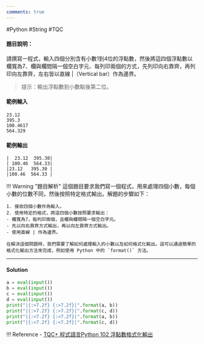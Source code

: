 ```yaml
---
comments: true
---
```

#Python #String #TQC 
#### 題目說明：

請撰寫一程式，輸入四個分別含有小數1到4位的浮點數，然後將這四個浮點數以欄寬為7、欄與欄間隔一個空白字元、每列印兩個的方式，先列印向右靠齊，再列印向左靠齊，左右皆以直線 |（Vertical bar）作為邊界。

> 提示：輸出浮點數到小數點後第二位。

#### 範例輸入

```
23.12
395.3
100.4617
564.329
```

#### 範例輸出

```
|  23.12  395.30|
| 100.46  564.33|
|23.12   395.30 |
|100.46  564.33 |
```

!!! Warning "題目解析"
	這個題目要求我們寫一個程式，用來處理四個小數，每個小數的位數不同，然後按照特定格式輸出。解題的步驟如下：

	1. 接收四個小數作為輸入。
	2. 使用特定的格式，將這四個小數按照要求輸出：
	- 欄寬為7，每列印兩個，且欄與欄間隔一個空白字元。
	- 先以向右靠齊方式輸出，再以向左靠齊方式輸出。
	- 使用直線 | 作為邊界。

	在解決這個問題時，我們需要了解如何處理輸入的小數以及如何格式化輸出。這可以通過簡單的格式化輸出方法來完成，例如使用 Python 中的 `format()` 方法。


---

#### Solution

```python linenums="1"
a = eval(input())
b = eval(input())
c = eval(input())
d = eval(input())
print("|{:>7.2f} {:>7.2f}|".format(a, b))
print("|{:>7.2f} {:>7.2f}|".format(c, d))
print("|{:<7.2f} {:<7.2f}|".format(a, b))
print("|{:<7.2f} {:<7.2f}|".format(c, d))
```



!!! Reference
	- [TQC+ 程式語言Python 102 浮點數格式化輸出](https://jbprogramnotes.com/2020/05/tqc-%e7%a8%8b%e5%bc%8f%e8%aa%9e%e8%a8%80python-102-%e6%b5%ae%e9%bb%9e%e6%95%b8%e6%a0%bc%e5%bc%8f%e5%8c%96%e8%bc%b8%e5%87%ba/)
	